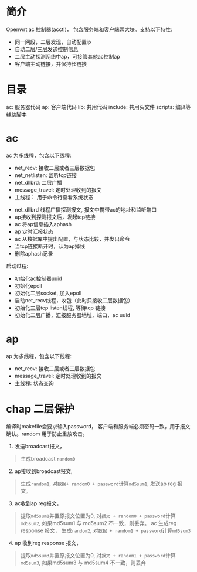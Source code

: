 简介
=======

Openwrt ac 控制器(acctl)， 包含服务端和客户端两大块。支持以下特性:

* 同一网段，二层发现，自动配置ip
* 自动二层/三层发送控制信息
* 二层主动探测网络中ap，可接管其他ac控制ap
* 客户端主动链接，并保持长链接


目录
=======

ac: 服务器代码
ap: 客户端代码
lib: 共用代码
include: 共用头文件
scripts: 编译等辅助脚本


ac
================

ac 为多线程，包含以下线程:

* net_recv: 接收二层或者三层数据包
* net_netlisten: 监听tcp链接
* net_dllbrd: 二层广播
* message_travel: 定时处理收到的报文
* 主线程： 用于命令行查看系统状态

- net_dllbrd 线程广播探测报文, 报文中携带ac的地址和监听端口
- ap接收到探测报文后，发起tcp链接
- ac 将ap信息插入aphash
- ap 定时汇报状态
- ac 从数据库中提出配置，与状态比较，并发出命令
- 当tcp链接断开时，认为ap掉线
- 删除aphash记录

启动过程:

* 初始化ac控制器uuid
* 初始化epoll
* 初始化二层socket, 加入epoll
* 启动net_recv线程，收包（此时只接收二层数据包）
* 初始化三层tcp listen线程, 等待tcp 链接
* 初始化二层广播，汇报服务器地址，端口，ac uuid

ap
================

ap 为多线程，包含以下线程:

* net_recv: 接收二层或者三层数据包
* message_travel: 定时处理收到的报文
* 主线程: 状态查询


chap 二层保护
=================

编译时makefile会要求输入password， 客户端和服务端必须密码一致，用于报文确认。random 用于防止重放攻击。

1. 发送broadcast报文， 
  > 生成broadcast `random0`
2. ap接收到broadcast报文, 
  > 生成`random1`, 
  > 对`数据+ random0 + password`计算`md5sum1`, 发送ap reg 报文。
3. ac收到ap reg报文，
  > 提取`md5sum1`并置原报文位置为0, 
  > 对`报文 + random0 + password`计算`md5sum2`, 如果md5sum1 与 md5sum2 不一致，则丢弃。
  > ac 生成reg response 报文，
  > 生成`random2`, 
  > 对`数据 + random1 + password`计算`md5sum3`
4. ap 收到reg response 报文，
  > 提取`md5sum3`并置原报文位置为0, 
  > 对`报文 + random1 + password`计算`md5sum3`, 如果md5sum3 与 md5sum4 不一致，则丢弃

